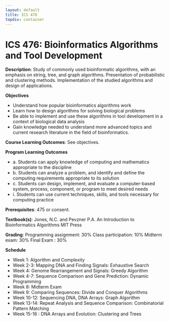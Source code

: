 ```yaml
---
layout: default
title: ICS 476
topdiv: container
---
```


# ICS 476: Bioinformatics Algorithms and Tool Development



**Description**: Study of commonly used bioinformatic algorithms, with an emphasis on string, tree, and graph algorithms. Presentation of probabilistic and clustering methods. Implementation of the studied algorithms and design of applications.

**Objectives**

* Understand how popular bioinformatics algorithms work
* Learn how to design algorithms for solving biological problems
* Be able to implement and use these algorithms in tool development in a context of biological data analysis
* Gain knowledge needed to understand more advanced topics and current research literature in the field of bioinformatics.

**Course Learning Outcomes**: See objectives.

**Program Learning Outcomes**

* a. Students can apply knowledge of computing and mathematics appropriate to the discipline
* b. Students can analyze a problem, and identify and define the computing requirements appropriate to its solution
* c. Students can design, implement, and evaluate a computer-based system, process, component, or program to meet desired needs
* i. Students can use current techniques, skills, and tools necessary for computing practice


**Prerequisites**: 475 or consent.

**Textbook(s)**: Jones, N.C. and Pevzner P.A. An Introduction to Bioinformatics Algorithms MIT Press

**Grading**: Programming assignment: 30%
Class participation: 10%
Midterm exam: 30%
Final Exam : 30%

**Schedule**

* Week 1: Algorithm and Complexity
* Week 2-3: Mapping DNA and Finding Signals: Exhaustive Search
* Week 4: Genome Rearrangement and Signals: Greedy Algorithm
* Week 4-7: Sequence Comparison and Gene Prediction: Dynamic Programming
* Week 8: Midterm Exam
* Week 9: Comparing Sequences: Divide and Conquer Algorithms
* Week 10-12: Sequencing DNA, DNA Arrays: Graph Algorithm
* Week 13-14: Repeat Analysis and Sequence Comparison: Combinatorial Pattern Matching
* Week 15-16 : DNA Arrays and Evolution: Clustering and Trees